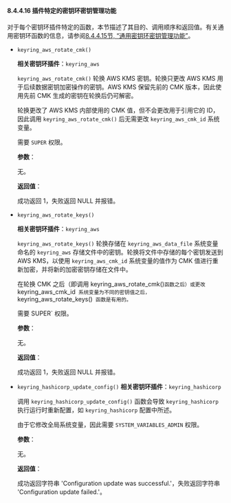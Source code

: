 #### 8.4.4.16 插件特定的密钥环密钥管理功能

对于每个密钥环插件特定的函数，本节描述了其目的、调用顺序和返回值。有关通用密钥环函数的信息，请参阅[8.4.4.15节, “通用密钥环密钥管理功能”](#8.4.4.15)。

- `keyring_aws_rotate_cmk()`

  **相关密钥环插件**：`keyring_aws`

  `keyring_aws_rotate_cmk()` 轮换 AWS KMS 密钥。轮换只更改 AWS KMS 用于后续数据密钥加密操作的密钥。AWS KMS 保留先前的 CMK 版本，因此使用先前 CMK 生成的密钥在轮换后仍可解密。

  轮换更改了 AWS KMS 内部使用的 CMK 值，但不会更改用于引用它的 ID，因此调用 `keyring_aws_rotate_cmk()` 后无需更改 `keyring_aws_cmk_id` 系统变量。

  需要 `SUPER` 权限。

  **参数**：

  无。

  **返回值**：

  成功返回 1，失败返回 NULL 并报错。

- `keyring_aws_rotate_keys()`

  **相关密钥环插件**：`keyring_aws`

  `keyring_aws_rotate_keys()` 轮换存储在 `keyring_aws_data_file` 系统变量命名的 `keyring_aws` 存储文件中的密钥。轮换将文件中存储的每个密钥发送到 AWS KMS，以使用 `keyring_aws_cmk_id` 系统变量的值作为 CMK 值进行重新加密，并将新的加密密钥存储在文件中。

  在轮换 CMK 之后（即调用 keyring_aws_rotate_cmk()` 函数之后）或更改 `keyring_aws_cmk_id` 系统变量为不同的密钥值之后，`keyring_aws_rotate_keys()` 函数是有用的。` 

   需要 SUPER` 权限。

  **参数**：

  无。

  **返回值**：

  成功返回 1，失败返回 NULL 并报错。

- `keyring_hashicorp_update_config()`
  **相关密钥环插件**：`keyring_hashicorp`

  调用 `keyring_hashicorp_update_config()` 函数会导致 `keyring_hashicorp` 执行运行时重新配置，如 `keyring_hashicorp` 配置中所述。
  
  由于它修改全局系统变量，因此需要 `SYSTEM_VARIABLES_ADMIN` 权限。
  
  **参数**：
  
  无。
  
  **返回值**：
  
  成功返回字符串 'Configuration update was successful.'，失败返回字符串 'Configuration update failed.'。

